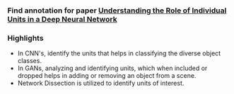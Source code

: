 ### **Find annotation for paper [Understanding the Role of Individual Units in a Deep Neural Network](https://arxiv.org/abs/2009.05041)**

### **Highlights**

  * In CNN's, identify the units that helps in classifying the diverse object classes.
  * In GANs, analyzing and identifying units, which when included or dropped helps in adding or removing an object from a scene.
  * Network Dissection is utilized to identify units of interest.
